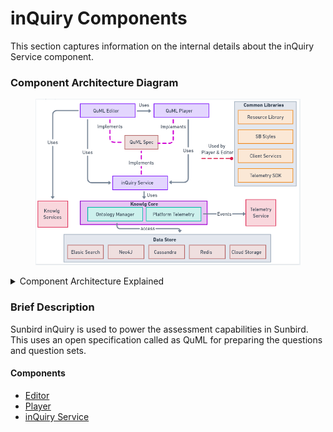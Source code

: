 # inQuiry Components

This section captures information on the internal details about the inQuiry Service component.

### Component Architecture Diagram

<figure><img src="../../../.gitbook/assets/image.png" alt=""><figcaption></figcaption></figure>

<details>

<summary>Component Architecture Explained</summary>

* The core components of inQuiry are QuML Editor, QuML player and inQuiry Service.
* QuML Editor, Player and inQuiry Service all implements the QuML specification for creating and maintaining Questions and QuestionSets.
* QuML Editor uses the Knowlg BB services as explained [here](https://app.gitbook.com/o/-Mi9QwJlsfb7xuxTBc0J/s/Wu4HIWGkb7dD4y0Kup4W/\~/changes/294/learn/product-and-developer-guide/question-and-question-set-editor/apis#knowlg-service)
* inQuiry Service also uses the Knowlg core services for inprocess communication to the underlying data stores.
* inQuiry uses Telemetry services for sending the telemetry events
* There are a few common sunbird libraries that both QuML Editor and QuML player uses

</details>

### Brief Description

Sunbird inQuiry is used to power the assessment capabilities in Sunbird. This uses an open specification called as QuML for preparing the questions and question sets.

#### Components

* [Editor](editor.md)
* [Player](player.md)
* [inQuiry Service](inquiry-service.md)

